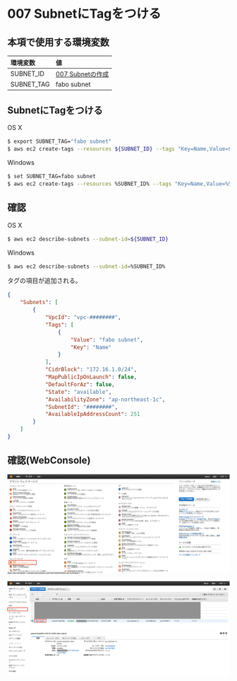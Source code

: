# 007 SubnetにTagをつける

## 本項で使用する環境変数

|環境変数|値|
|:--|:--|
|SUBNET_ID|[007 Subnetの作成](/vpc/007_create_subnet.md)|
|SUBNET_TAG|fabo subnet|

## SubnetにTagをつける

OS X

```bash
$ export SUBNET_TAG="fabo subnet"
$ aws ec2 create-tags --resources ${SUBNET_ID} --tags "Key=Name,Value=${SUBNET_TAG}"
```
Windows

```bash
$ set SUBNET_TAG=fabo subnet
$ aws ec2 create-tags --resources %SUBNET_ID% --tags "Key=Name,Value=%SUBNET_TAG%"
```

## 確認

OS X

```bash
$ aws ec2 describe-subnets --subnet-id=${SUBNET_ID}
```

Windows

```bash
$ aws ec2 describe-subnets --subnet-id=%SUBNET_ID%
```

タグの項目が追加される。

```json
{
    "Subnets": [
        {
            "VpcId": "vpc-########", 
            "Tags": [
                {
                    "Value": "fabo subnet", 
                    "Key": "Name"
                }
            ], 
            "CidrBlock": "172.16.1.0/24", 
            "MapPublicIpOnLaunch": false, 
            "DefaultForAz": false, 
            "State": "available", 
            "AvailabilityZone": "ap-northeast-1c", 
            "SubnetId": "########", 
            "AvailableIpAddressCount": 251
        }
    ]
}
```

## 確認(WebConsole)

![](/img/vpc/subnet001.png)

![](/img/vpc/subnet002.png)

